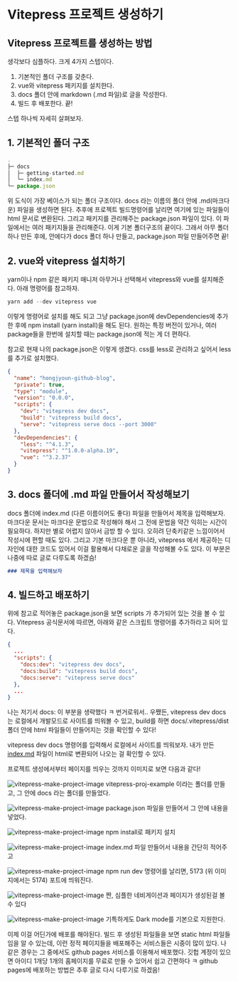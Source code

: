 # Vitepress 프로젝트 생성하기

## Vitepress 프로젝트를 생성하는 방법
생각보다 심플하다. 크게 4가지 스텝이다.

1. 기본적인 폴더 구조를 갖춘다.
2. vue와 vitepress 패키지를 설치한다.
3. docs 폴더 안에 markdown (.md 파일)로 글을 작성한다.
4. 빌드 후 배포한다. 끝!

스텝 하나씩 자세히 살펴보자.

## 1. 기본적인 폴더 구조

```jsx
.
├─ docs
│  ├─ getting-started.md
│  └─ index.md
└─ package.json
```

위 도식이 가장 베이스가 되는 폴더 구조이다. docs 라는 이름의 폴더 안에 .md(마크다운) 파일을 생성하면 된다. 추후에 프로젝트 빌드명령어를 날리면 여기에 있는 파일들이 html 문서로 변환된다. 그리고 패키지를 관리해주는 package.json 파일이 있다. 이 파일에서는 여러 패키지들을 관리해준다. 이게 기본 폴더구조의 끝이다. 그래서 아무 폴더 하나 만든 후에, 안에다가 docs 폴더 하나 만들고, package.json 파일 만들어주면 끝!

## 2. vue와 vitepress 설치하기

yarn이나 npm 같은 패키지 매니저 아무거나 선택해서 vitepress와 vue를 설치해준다. 아래 명령어를 참고하자. 

```jsx
yarn add --dev vitepress vue
```

이렇게 명령어로 설치를 해도 되고 그냥 package.json에 devDependencies에 추가한 후에 npm install (yarn install)을 해도 된다. 원하는 특정 버전이 있거나, 여러 package들을 한번에 설치할 때는 package.json에 적는 게 더 편하다.

참고로 현재 나의 package.json은 이렇게 생겼다. css를 less로 관리하고 싶어서 less를 추가로 설치했다.

```json
{
  "name": "hongjyoun-github-blog",
  "private": true,
  "type": "module",
  "version": "0.0.0",
  "scripts": {
    "dev": "vitepress dev docs",
    "build": "vitepress build docs",
    "serve": "vitepress serve docs --port 3000"
  },
  "devDependencies": {
    "less": "^4.1.3",
    "vitepress": "^1.0.0-alpha.19",
    "vue": "^3.2.37"
  }
}
```

## 3. docs 폴더에 .md 파일 만들어서 작성해보기

docs 폴더에 index.md (다른 이름이어도 좋다) 파일을 만들어서 제목을 입력해보자. 마크다운 문서는 마크다운 문법으로 작성해야 해서 그 전에 문법을 약간 익히는 시간이 필요하다. 하지만 별로 어렵지 않아서 금방 할 수 있다. 오히려 단축키같은 느낌이어서 작성시에 편할 때도 있다. 그리고 기본 마크다운 뿐 아니라, vitepress 에서 제공하는 디자인에 대한 코드도 있어서 이걸 활용해서 다채로운 글을 작성해볼 수도 있다. 이 부분은 나중에 따로 글로 다루도록 하겠슴!

```markdown
### 제목을 입력해보자
```

## 4. 빌드하고 배포하기

위에 참고로 적어놓은 package.json을 보면 scripts 가 추가되어 있는 것을 볼 수 있다. Vitepress 공식문서에 따르면, 아래와 같은 스크립트 명령어를 추가하라고 되어 있다.

```json
{
  ...
  "scripts": {
    "docs:dev": "vitepress dev docs",
    "docs:build": "vitepress build docs",
    "docs:serve": "vitepress serve docs"
  },
  ...
}
```

나는 저기서 docs: 이 부분을 생략했다 ㅋ 번거로워서.. 우쨌든, vitepress dev docs 는 로컬에서 개발모드로 사이트를 띄워볼 수 있고, build를 하면 docs/.vitepress/dist 폴더 안에 html 파일들이 만들어지는 것을 확인할 수 있다!


vitepress dev docs 명령어를 입력해서 로컬에서 사이트를 띄워보자. 내가 만든 [index.md](http://index.md) 파일이 html로 변환되어 나오는 걸 확인할 수 있다.

프로젝트 생성에서부터 페이지를 띄우는 것까지 이미지로 보면 다음과 같다!

![vitepress-make-project-image](../public/image/vitepress-1-1.png)
vitepress-proj-example 이라는 폴더를 만들고, 그 안에 docs 라는 폴더를 만들었다.

![vitepress-make-project-image](../public/image/vitepress-1-2.png)
package.json 파일을 만들어서 그 안에 내용을 넣었다.

![vitepress-make-project-image](../public/image/vitepress-1-4.png)
npm install로 패키지 설치

![vitepress-make-project-image](../public/image/vitepress-1-3.png)
index.md 파일 만들어서 내용을 간단히 적어주고

![vitepress-make-project-image](../public/image/vitepress-1-5.png)
npm run dev 명령어를 날리면, 5173 (위 이미지에서는 5174) 포트에 띄워진다.

![vitepress-make-project-image](../public/image/vitepress-1-6.png)
짠, 심플한 네비게이션과 페이지가 생성된걸 볼 수 있다

![vitepress-make-project-image](../public/image/vitepress-1-7.png)
기특하게도 Dark mode를 기본으로 지원한다.


이제 이걸 어딘가에 배포를 해야된다. 빌드 후 생성된 파일들을 보면 static html 파일들임을 알 수 있는데, 이런 정적 페이지들을 배포해주는 서비스들은 시중이 많이 있다. 나같은 경우는 그 중에서도 github pages 서비스를 이용해서 배포했다. 깃헙 계정이 있으면 아이디 1개당 1개의 홈페이지를 무료로 만들 수 있어서 쉽고 간편하다 ㅋ github pages에 배포하는 방법은 추후 글로 다시 다루기로 하겠음!

<Comments />